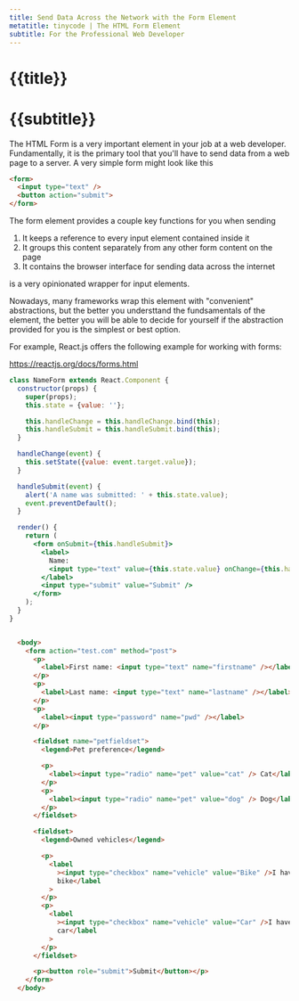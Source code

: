 ```yaml
---
title: Send Data Across the Network with the Form Element
metatitle: tinycode | The HTML Form Element
subtitle: For the Professional Web Developer
---
```


# {{title}}
# {{subtitle}}

The HTML Form is a very important element in your job at a web developer. Fundamentally, it is the primary tool that you'll have to send data from a web page to a server. A very simple form might look like this

```html
<form>
  <input type="text" />
  <button action="submit">
</form>
```

The form element provides a couple key functions for you when sending 

1. It keeps a reference to every input element contained inside it
2. It groups this content separately from any other form content on the page
3. It contains the browser interface for sending data across the internet

is a very opinionated wrapper for input elements. 

Nowadays, many frameworks wrap this element with "convenient" abstractions, but the better you understtand the fundsamentals of the element, the better you will be able to decide for yourself if the abstraction provided for you is the simplest or best option.

For example, React.js offers the following example for working with forms:

https://reactjs.org/docs/forms.html

```jsx
class NameForm extends React.Component {
  constructor(props) {
    super(props);
    this.state = {value: ''};

    this.handleChange = this.handleChange.bind(this);
    this.handleSubmit = this.handleSubmit.bind(this);
  }

  handleChange(event) {
    this.setState({value: event.target.value});
  }

  handleSubmit(event) {
    alert('A name was submitted: ' + this.state.value);
    event.preventDefault();
  }

  render() {
    return (
      <form onSubmit={this.handleSubmit}>
        <label>
          Name:
          <input type="text" value={this.state.value} onChange={this.handleChange} />
        </label>
        <input type="submit" value="Submit" />
      </form>
    );
  }
}
```


```html

  <body>
    <form action="test.com" method="post">
      <p>
        <label>First name: <input type="text" name="firstname" /></label>
      </p>
      <p>
        <label>Last name: <input type="text" name="lastname" /></label>
      </p>
      <p>
        <label><input type="password" name="pwd" /></label>
      </p>

      <fieldset name="petfieldset">
        <legend>Pet preference</legend>

        <p>
          <label><input type="radio" name="pet" value="cat" /> Cat</label>
        </p>
        <p>
          <label><input type="radio" name="pet" value="dog" /> Dog</label>
        </p>
      </fieldset>

      <fieldset>
        <legend>Owned vehicles</legend>

        <p>
          <label
            ><input type="checkbox" name="vehicle" value="Bike" />I have a
            bike</label
          >
        </p>
        <p>
          <label
            ><input type="checkbox" name="vehicle" value="Car" />I have a
            car</label
          >
        </p>
      </fieldset>

      <p><button role="submit">Submit</button></p>
    </form>
  </body>
```





